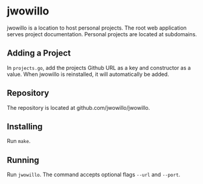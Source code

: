 # jwowillo

jwowillo is a location to host personal projects. The root web application
serves project documentation. Personal projects are located at subdomains.

## Adding a Project

In `projects.go`, add the projects Github URL as a key and constructor as a
value. When jwowillo is reinstalled, it will automatically be added.

## Repository

The repository is located at github.com/jwowillo/jwowillo.

## Installing

Run `make`.

## Running

Run `jwowillo`. The command accepts optional flags `--url` and `--port`.
